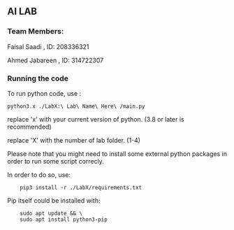 ## **AI LAB**
### Team Members:

Faisal Saadi , ID: 208336321

Ahmed Jabareen , ID: 314722307

### Running the code

To run python code, use :

    python3.x ./LabX:\ Lab\ Name\ Here\ /main.py

replace 'x' with your current version of python. (3.8 or later is recommended)

replace 'X' with the number of lab folder. (1-4)

Please note that you might need to install some external python packages in order to run some script correcly.

In order to do so, use:

        pip3 install -r ./LabX/requirements.txt
    
Pip itself could be installed with:

        sudo apt update && \
        sudo apt install python3-pip



 
